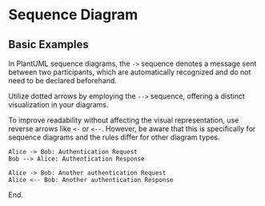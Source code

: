 # Sequence Diagram

## Basic Examples

In PlantUML sequence diagrams, the `->` sequence denotes a message sent between
two participants, which are automatically recognized and do not need to be
declared beforehand.

Utilize dotted arrows by employing the `-->` sequence, offering a distinct
visualization in your diagrams.

To improve readability without affecting the visual representation, use reverse
arrows like `<-` or `<--`. However, be aware that this is specifically for
sequence diagrams and the rules differ for other diagram types.

```plantuml
Alice -> Bob: Authentication Request
Bob --> Alice: Authentication Response

Alice -> Bob: Another authentication Request
Alice <-- Bob: Another authentication Response
```

End.
